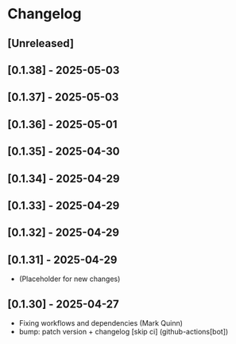 # Changelog

## [Unreleased]

## [0.1.38] - 2025-05-03

## [0.1.37] - 2025-05-03

## [0.1.36] - 2025-05-01

## [0.1.35] - 2025-04-30

## [0.1.34] - 2025-04-29

## [0.1.33] - 2025-04-29

## [0.1.32] - 2025-04-29

## [0.1.31] - 2025-04-29

- (Placeholder for new changes)

## [0.1.30] - 2025-04-27

- Fixing workflows and dependencies (Mark Quinn)
- bump: patch version + changelog [skip ci] (github-actions[bot])
